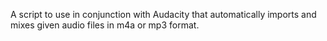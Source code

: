 A script to use in conjunction with Audacity that automatically imports and mixes given audio files in m4a or mp3 format.